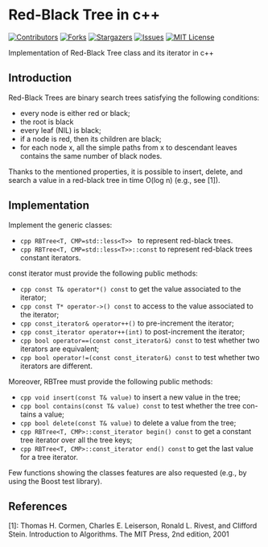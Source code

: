 # Red-Black Tree in c++
<!-- PROJECT SHIELDS -->
<!--
*** I'm using markdown "reference style" links for readability.
*** Reference links are enclosed in brackets [ ] instead of parentheses ( ).
*** See the bottom of this document for the declaration of the reference variables
*** for contributors-url, forks-url, etc. This is an optional, concise syntax you may use.
*** https://www.markdownguide.org/basic-syntax/#reference-style-links
-->
[![Contributors][contributors-shield]][contributors-url]
[![Forks][forks-shield]][forks-url]
[![Stargazers][stars-shield]][stars-url]
[![Issues][issues-shield]][issues-url]
[![MIT License][license-shield]][license-url]

Implementation of Red-Black Tree class and its iterator in c++

## Introduction
Red-Black Trees are binary search trees satisfying the following conditions:
- every node is either red or black;
- the root is black
- every leaf (NIL) is black;
- if a node is red, then its children are black;
- for each node x, all the simple paths from x to descendant leaves contains the same number of black nodes.

Thanks to the mentioned properties, it is possible to insert, delete, and
search a value in a red-black tree in time O(log n) (e.g., see [1]).

## Implementation

Implement the generic classes:
- ```cpp RBTree<T, CMP=std::less<T>> ``` to represent red-black trees.
- ```cpp RBTree<T, CMP=std::less<T>>::const``` to represent red-black trees constant iterators.

const iterator must provide the following public methods:
- ```cpp const T& operator*() const``` to get the value associated to the iterator;
- ```cpp const T* operator->() const``` to access to the value associated to the iterator;
- ```cpp const_iterator& operator++()``` to pre-increment the iterator;
- ```cpp const_iterator operator++(int)``` to post-increment the iterator;
- ```cpp bool operator==(const const_iterator&) const``` to test whether two iterators are equivalent;
- ```cpp bool operator!=(const const_iterator&) const``` to test whether two iterators are different.

Moreover, RBTree must provide the following public methods:
- ```cpp void insert(const T& value)``` to insert a new value in the tree;
- ```cpp bool contains(const T& value) const``` to test whether the tree con- tains a value;
- ```cpp bool delete(const T& value)``` to delete a value from the tree;
- ```cpp RBTree<T, CMP>::const_iterator begin() const``` to get a constant tree iterator over all the tree keys;
- ```cpp RBTree<T, CMP>::const_iterator end() const``` to get the last value for a tree iterator. 

Few functions showing the classes features are also requested (e.g., by using the Boost test library).

## References
[1]: Thomas H. Cormen, Charles E. Leiserson, Ronald L. Rivest, and Clifford Stein. Introduction to Algorithms. The MIT Press, 2nd edition, 2001

<!-- MARKDOWN LINKS & IMAGES -->

[contributors-shield]: https://img.shields.io/github/contributors/valinsogna/c-_rbt_project.svg?style=for-the-badge

[contributors-url]: https://github.com/valinsogna/c-_rbt_project/graphs/contributors

[forks-shield]: https://img.shields.io/github/forks/valinsogna/c-_rbt_project.svg?style=for-the-badge

[forks-url]: https://github.com/valinsogna/c-_rbt_project/network/members

[stars-shield]: https://img.shields.io/github/stars/valinsogna/c-_rbt_project.svg?style=for-the-badge

[stars-url]: https://github.com/valinsogna/c-_rbt_project/stargazers

[issues-shield]: https://img.shields.io/github/issues/valinsogna/c-_rbt_project.svg?style=for-the-badge

[issues-url]: https://github.com/valinsogna/c-_rbt_project/issues

[license-shield]: https://img.shields.io/github/license/valinsogna/c-_rbt_project.svg?style=for-the-badge

[license-url]: https://github.com/valinsogna/c-_rbt_project/blob/main/LICENSE